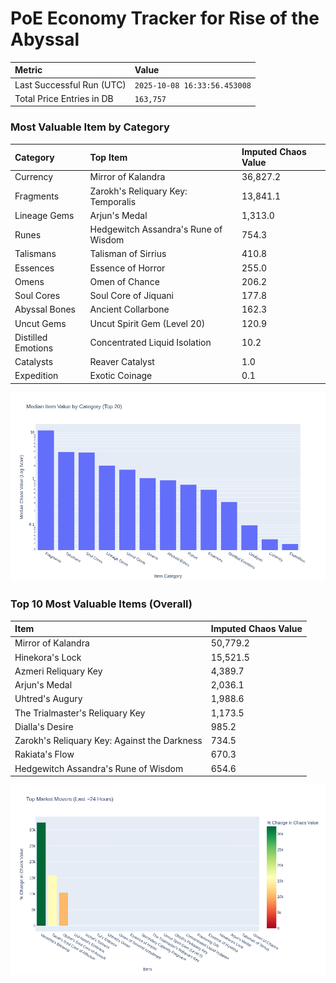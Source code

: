 # PoE Economy Tracker for Rise of the Abyssal

<!-- START_MAINTENANCE -->
| Metric | Value |
|:---|:---|
| Last Successful Run (UTC) | `2025-10-08 16:33:56.453008` |
| Total Price Entries in DB | `163,757` |

<!-- END_MAINTENANCE -->

<!-- START_DATAFRAME_DEBUG -->
<!-- END_DATAFRAME_DEBUG -->

<!-- START_CATEGORY_ANALYSIS -->
### Most Valuable Item by Category
| Category | Top Item | Imputed Chaos Value |
| :--- | :--- | :--- |
| Currency | Mirror of Kalandra | 36,827.2 |
| Fragments | Zarokh's Reliquary Key: Temporalis | 13,841.1 |
| Lineage Gems | Arjun's Medal | 1,313.0 |
| Runes | Hedgewitch Assandra's Rune of Wisdom | 754.3 |
| Talismans | Talisman of Sirrius | 410.8 |
| Essences | Essence of Horror | 255.0 |
| Omens | Omen of Chance | 206.2 |
| Soul Cores | Soul Core of Jiquani | 177.8 |
| Abyssal Bones | Ancient Collarbone | 162.3 |
| Uncut Gems | Uncut Spirit Gem (Level 20) | 120.9 |
| Distilled Emotions | Concentrated Liquid Isolation | 10.2 |
| Catalysts | Reaver Catalyst | 1.0 |
| Expedition | Exotic Coinage | 0.1 |


![Category Analysis Chart](charts/category_analysis.png)
<!-- END_ANALYSIS -->

<!-- START_ANALYSIS -->
### Top 10 Most Valuable Items (Overall)
| Item | Imputed Chaos Value |
| :--- | :--- |
| Mirror of Kalandra | 50,779.2 |
| Hinekora's Lock | 15,521.5 |
| Azmeri Reliquary Key | 4,389.7 |
| Arjun's Medal | 2,036.1 |
| Uhtred's Augury | 1,988.6 |
| The Trialmaster's Reliquary Key | 1,173.5 |
| Dialla's Desire | 985.2 |
| Zarokh's Reliquary Key: Against the Darkness | 734.5 |
| Rakiata's Flow | 670.3 |
| Hedgewitch Assandra's Rune of Wisdom | 654.6 |


![Market Movers Chart](charts/market_movers.png)
<!-- END_ANALYSIS -->
